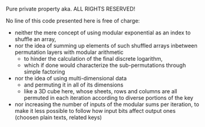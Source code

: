 Pure private property aka. ALL RIGHTS RESERVED!

No line of this code presented here is free of charge:
* neither the mere concept of using modular exponential as an index to shuffle an array,
* nor the idea of summing up elements of such shuffled arrays inbetween permutation layers with modular arithmetic
  * to hinder the calculation of the final discrete logarithm,
   * which if done would characterize the sub-permutations through simple factoring
* nor the idea of using multi-dimensional data
  * and permuting it in all of its dimensions
  *  like a 3D cube here, whose sheets, rows and columns are all permuted in each iteration according to diverse portions of the key
* nor increasing the number of inputs of the modular sums per iteration, to make it less possible to follow how input bits affect output ones (choosen plain texts, related keys)
